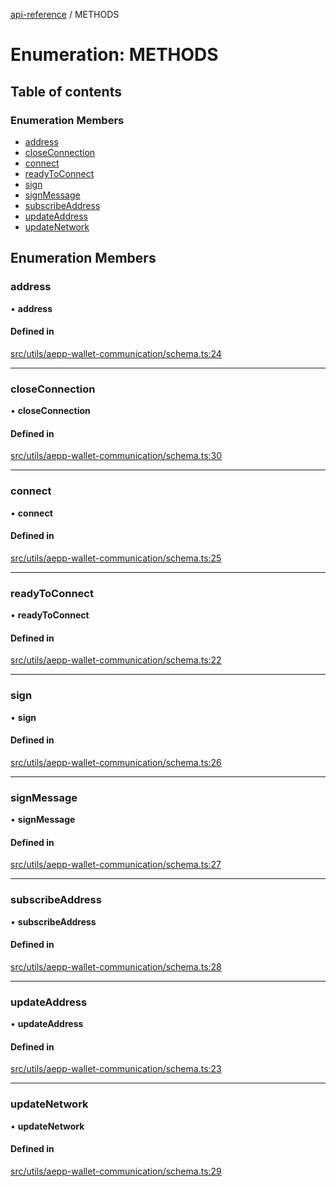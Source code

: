 [api-reference](../README.md) / METHODS

# Enumeration: METHODS

## Table of contents

### Enumeration Members

- [address](METHODS.md#address)
- [closeConnection](METHODS.md#closeconnection)
- [connect](METHODS.md#connect)
- [readyToConnect](METHODS.md#readytoconnect)
- [sign](METHODS.md#sign)
- [signMessage](METHODS.md#signmessage)
- [subscribeAddress](METHODS.md#subscribeaddress)
- [updateAddress](METHODS.md#updateaddress)
- [updateNetwork](METHODS.md#updatenetwork)

## Enumeration Members

### address

• **address**

#### Defined in

[src/utils/aepp-wallet-communication/schema.ts:24](https://github.com/unicorndomaingr/aepp-sdk-js-ts/blob/e06cc9f0/src/utils/aepp-wallet-communication/schema.ts#L24)

___

### closeConnection

• **closeConnection**

#### Defined in

[src/utils/aepp-wallet-communication/schema.ts:30](https://github.com/unicorndomaingr/aepp-sdk-js-ts/blob/e06cc9f0/src/utils/aepp-wallet-communication/schema.ts#L30)

___

### connect

• **connect**

#### Defined in

[src/utils/aepp-wallet-communication/schema.ts:25](https://github.com/unicorndomaingr/aepp-sdk-js-ts/blob/e06cc9f0/src/utils/aepp-wallet-communication/schema.ts#L25)

___

### readyToConnect

• **readyToConnect**

#### Defined in

[src/utils/aepp-wallet-communication/schema.ts:22](https://github.com/unicorndomaingr/aepp-sdk-js-ts/blob/e06cc9f0/src/utils/aepp-wallet-communication/schema.ts#L22)

___

### sign

• **sign**

#### Defined in

[src/utils/aepp-wallet-communication/schema.ts:26](https://github.com/unicorndomaingr/aepp-sdk-js-ts/blob/e06cc9f0/src/utils/aepp-wallet-communication/schema.ts#L26)

___

### signMessage

• **signMessage**

#### Defined in

[src/utils/aepp-wallet-communication/schema.ts:27](https://github.com/unicorndomaingr/aepp-sdk-js-ts/blob/e06cc9f0/src/utils/aepp-wallet-communication/schema.ts#L27)

___

### subscribeAddress

• **subscribeAddress**

#### Defined in

[src/utils/aepp-wallet-communication/schema.ts:28](https://github.com/unicorndomaingr/aepp-sdk-js-ts/blob/e06cc9f0/src/utils/aepp-wallet-communication/schema.ts#L28)

___

### updateAddress

• **updateAddress**

#### Defined in

[src/utils/aepp-wallet-communication/schema.ts:23](https://github.com/unicorndomaingr/aepp-sdk-js-ts/blob/e06cc9f0/src/utils/aepp-wallet-communication/schema.ts#L23)

___

### updateNetwork

• **updateNetwork**

#### Defined in

[src/utils/aepp-wallet-communication/schema.ts:29](https://github.com/unicorndomaingr/aepp-sdk-js-ts/blob/e06cc9f0/src/utils/aepp-wallet-communication/schema.ts#L29)
